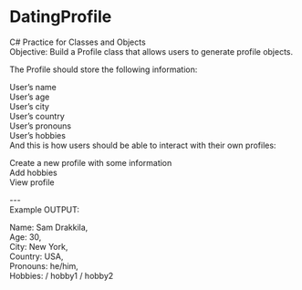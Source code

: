 # DatingProfile
C# Practice for Classes and Objects<br />
Objective:  Build a Profile class that allows users to generate profile objects.<br />

The Profile should store the following information:<br />

User’s name<br />
User’s age<br />
User’s city<br />
User’s country<br />
User’s pronouns<br />
User’s hobbies<br />
And this is how users should be able to interact with their own profiles:<br />

Create a new profile with some information<br />
Add hobbies<br />
View profile<br />

---<br />
Example OUTPUT:<br />

Name: Sam Drakkila,<br />
Age: 30,<br />
City: New York,<br />
Country: USA,<br />
Pronouns: he/him,<br />
Hobbies: / hobby1  / hobby2<br />
